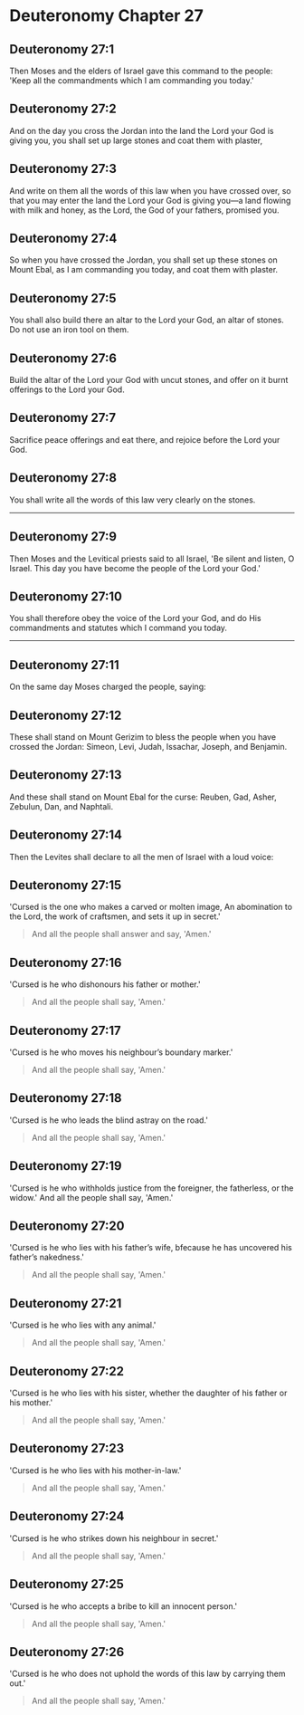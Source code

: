 # Deuteronomy Chapter 27

## Deuteronomy 27:1
Then Moses and the elders of Israel gave this command to the people: 'Keep all the commandments which I am commanding you today.'

## Deuteronomy 27:2
And on the day you cross the Jordan into the land the Lord your God is giving you, you shall set up large stones and coat them with plaster,

## Deuteronomy 27:3
And write on them all the words of this law when you have crossed over, so that you may enter the land the Lord your God is giving you—a land flowing with milk and honey, as the Lord, the God of your fathers, promised you.

## Deuteronomy 27:4
So when you have crossed the Jordan, you shall set up these stones on Mount Ebal, as I am commanding you today, and coat them with plaster.

## Deuteronomy 27:5
You shall also build there an altar to the Lord your God, an altar of stones. Do not use an iron tool on them.

## Deuteronomy 27:6
Build the altar of the Lord your God with uncut stones, and offer on it burnt offerings to the Lord your God.

## Deuteronomy 27:7
Sacrifice peace offerings and eat there, and rejoice before the Lord your God.

## Deuteronomy 27:8
You shall write all the words of this law very clearly on the stones.

---

## Deuteronomy 27:9
Then Moses and the Levitical priests said to all Israel, 'Be silent and listen, O Israel. This day you have become the people of the Lord your God.'

## Deuteronomy 27:10
You shall therefore obey the voice of the Lord your God, and do His commandments and statutes which I command you today.

---

## Deuteronomy 27:11
On the same day Moses charged the people, saying:

## Deuteronomy 27:12
These shall stand on Mount Gerizim to bless the people when you have crossed the Jordan: Simeon, Levi, Judah, Issachar, Joseph, and Benjamin.

## Deuteronomy 27:13
And these shall stand on Mount Ebal for the curse: Reuben, Gad, Asher, Zebulun, Dan, and Naphtali.

## Deuteronomy 27:14
Then the Levites shall declare to all the men of Israel with a loud voice:

## Deuteronomy 27:15
'Cursed is the one who makes a carved or molten image,
An abomination to the Lord, the work of craftsmen,
and sets it up in secret.'
> And all the people shall answer and say, 'Amen.'

## Deuteronomy 27:16
'Cursed is he who dishonours his father or mother.'
> And all the people shall say, 'Amen.'

## Deuteronomy 27:17
'Cursed is he who moves his neighbour’s boundary marker.'
> And all the people shall say, 'Amen.'

## Deuteronomy 27:18
'Cursed is he who leads the blind astray on the road.'
> And all the people shall say, 'Amen.'

## Deuteronomy 27:19
'Cursed is he who withholds justice from the foreigner, the fatherless, or the widow.'
And all the people shall say, 'Amen.'

## Deuteronomy 27:20
'Cursed is he who lies with his father’s wife, bfecause he has uncovered his father’s nakedness.'
> And all the people shall say, 'Amen.'

## Deuteronomy 27:21
'Cursed is he who lies with any animal.'
> And all the people shall say, 'Amen.'

## Deuteronomy 27:22
'Cursed is he who lies with his sister, whether the daughter of his father or his mother.'
> And all the people shall say, 'Amen.'

## Deuteronomy 27:23
'Cursed is he who lies with his mother-in-law.'
> And all the people shall say, 'Amen.'

## Deuteronomy 27:24
'Cursed is he who strikes down his neighbour in secret.'
> And all the people shall say, 'Amen.'

## Deuteronomy 27:25
'Cursed is he who accepts a bribe to kill an innocent person.'
> And all the people shall say, 'Amen.'

## Deuteronomy 27:26
'Cursed is he who does not uphold the words of this law by carrying them out.'
> And all the people shall say, 'Amen.'
